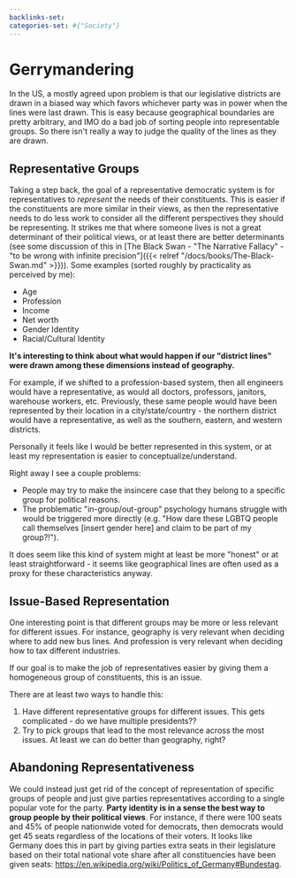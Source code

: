 ```yaml
---
backlinks-set: 
categories-set: #{"Society"}
---
```

# Gerrymandering

In the US, a mostly agreed upon problem is that our legislative districts are
drawn in a biased way which favors whichever party was in power when the lines
were last drawn.
This is easy because geographical boundaries are pretty arbitrary, and IMO do a
bad job of sorting people into representable groups.
So there isn't really a way to judge the quality of the lines as they are drawn.

## Representative Groups

Taking a step back, the goal of a representative democratic system is for
representatives to _represent_ the needs of their constituents.
This is easier if the constituents are more similar in their views, as then the
representative needs to do less work to consider all the different perspectives
they should be representing.
It strikes me that where someone lives is not a great determinant of their
political views, or at least there are better determinants (see some discussion
of this in [The Black Swan - "The Narrative Fallacy" - "to be wrong with
infinite precision"]({{< relref "/docs/books/The-Black-Swan.md" >}})).
Some examples (sorted roughly by practicality as perceived by me):

 - Age
 - Profession
 - Income
 - Net worth
 - Gender Identity
 - Racial/Cultural Identity

**It's interesting to think about what would happen if our "district lines" were
drawn among these dimensions instead of geography.**

For example, if we shifted to a profession-based system, then all engineers
would have a representative, as would all doctors, professors, janitors,
warehouse workers, etc.
Previously, these same people would have been represented by their location in a
city/state/country - the northern district would have a representative, as well
as the southern, eastern, and western districts.

Personally it feels like I would be better represented in this system, or at
least my representation is easier to conceptualize/understand.

Right away I see a couple problems:

 - People may try to make the insincere case that they belong to a specific
   group for political reasons.
 - The problematic "in-group/out-group" psychology humans struggle with would be
   triggered more directly (e.g. "How dare these LGBTQ people call themselves
   [insert gender here] and claim to be part of my group?!").

It does seem like this kind of system might at least be more "honest" or at least
straightforward - it seems like geographical lines are often used as a proxy for
these characteristics anyway.

## Issue-Based Representation

One interesting point is that different groups may be more or less relevant for
different issues.
For instance, geography is very relevant when deciding where to add new bus
lines.
And profession is very relevant when deciding how to tax different industries.

If our goal is to make the job of representatives easier by giving them a
homogeneous group of constituents, this is an issue.

There are at least two ways to handle this:

1. Have different representative groups for different issues.
   This gets complicated - do we have multiple presidents??
1. Try to pick groups that lead to the most relevance across the most issues.
   At least we can do better than geography, right?

## Abandoning Representativeness

We could instead just get rid of the concept of representation of specific
groups of people and just give parties representatives according to a single
popular vote for the party.
**Party identity is in a sense the best way to group people by their political
views**.
For instance, if there were 100 seats and 45% of people nationwide voted for
democrats, then democrats would get 45 seats regardless of the locations of
their voters.
It looks like Germany does this in part by giving parties extra seats in their
legislature based on their total national vote share after all constituencies
have been given seats:
https://en.wikipedia.org/wiki/Politics_of_Germany#Bundestag.